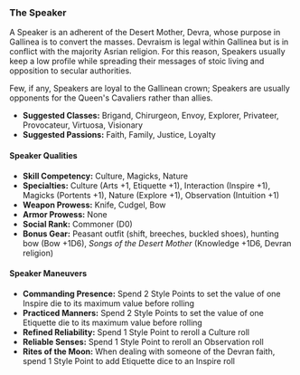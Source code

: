 ### The Speaker

A Speaker is an adherent of the Desert Mother, Devra, whose purpose in
Gallinea is to convert the masses. Devraism is legal within Gallinea but
is in conflict with the majority Asrian religion. For this reason,
Speakers usually keep a low profile while spreading their messages of
stoic living and opposition to secular authorities.

Few, if any, Speakers are loyal to the Gallinean crown; Speakers are
usually opponents for the Queen's Cavaliers rather than allies. 

- **Suggested Classes:** Brigand, Chirurgeon, Envoy, Explorer, Privateer, Provocateur, Virtuosa, Visionary
- **Suggested Passions:** Faith, Family, Justice, Loyalty

#### Speaker Qualities

- **Skill Competency:** Culture, Magicks, Nature
- **Specialties:** Culture (Arts +1, Etiquette +1), Interaction (Inspire +1), Magicks (Portents +1), Nature (Explore +1), Observation (Intuition +1)
- **Weapon Prowess:** Knife, Cudgel, Bow
- **Armor Prowess:** None
- **Social Rank:** Commoner (D0)
- **Bonus Gear:** Peasant outfit (shift, breeches, buckled shoes), hunting bow (Bow +1D6), *Songs of the Desert Mother* (Knowledge +1D6, Devran religion)

#### Speaker Maneuvers

- **Commanding Presence:** Spend 2 Style Points to set the value of one Inspire die to its maximum value before rolling
- **Practiced Manners:** Spend 2 Style Points to set the value of one Etiquette die to its maximum value before rolling
- **Refined Reliability:** Spend 1 Style Point to reroll a Culture roll
- **Reliable Senses:** Spend 1 Style Point to reroll an Observation roll
- **Rites of the Moon:** When dealing with someone of the Devran faith, spend 1 Style Point to add Etiquette dice to an Inspire roll

